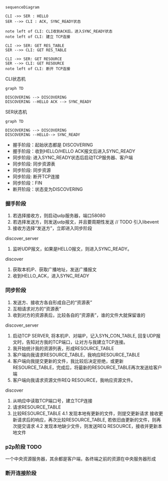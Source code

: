 


``` mermaid
sequenceDiagram

CLI ->> SER : HELLO
SER -->> CLI : ACK, SYNC_READY状态

note left of CLI: CLI收到ACK后，进入SYNC_READY状态
note left of CLI: 建立 TCP连接

CLI ->> SER: GET RES_TABLE
SER -->> CLI: GET RES_TABLE

CLI ->> SER: GET RESOURCE
SER -->> CLI: GET RESOURCE
note left of CLI: 断开 TCP连接
```


CLI状态机
``` mermaid
graph TD

DISCOVERING --> DISCOVERING
DISCOVERING --HELLO ACK --> SYNC_READY
```




SER状态机
``` mermaid
graph TD

DISCOVERING --> DISCOVERING
DISCOVERING --HELLO--> SYNC_READY
```

- 握手阶段：起始状态都是 DISCOVERING
- 握手阶段：收到HELLO/HELLO ACK报文后进入SYNC_READY
- 同步阶段: 进入SYNC_READY状态后启动TCP服务器、客户端
- 同步阶段: 同步资源表
- 同步阶段: 同步资源
- 同步阶段: 断开TCP连接
- 同步阶段：FIN
- 断开阶段：状态变为DISCOVERING

### 握手阶段
1. 若选择接收方，则启动udp服务器，端口58080
2. 若选择发送方，则发送udp报文，并且要周期性发送 // TODO 引入libevent
3. 接收方选择“发送方”，立即进入同步阶段

discover_server
1. 监听UDP报文，如果是HELLO报文，则进入SYNC_READY。 

discover
1. 获取本机IP、获取广播地址，发送广播报文
2. 收到HELLO_ACK，进入SYNC_READY


### 同步阶段
1. 发送方、接收方各自形成自己的“资源表”
2. 互相请求对方的“资源表”
3. 收到对方的资源表后，比较各自的“资源表”，谁的文件大就保留谁的

discover_server

1. 启动TCP SERVER,  将本机IP、对端IP，记入SYN_CON_TABLE, 回复UDP报文时，告知对方我的TCP端口，让对方与我建立TCP连接。
2. 我开始统计我的资源列表，形成RESOURCE_TABLE
3. 客户端向我请求RESOURCE_TABLE，我响应RESOURCE_TABLE
4. 客户端向我提交更新的文件，我比较后决定拒绝，或更新RESOURCE_TABLE，完成后，将最新的RESOURCE_TABLE再次发送给客户端
5. 客户端向我请求资源文件REQ RESOURCE，我响应资源文件。

discover
1. 从响应中读取TCP端口号，建立TCP连接
2. 请求RESOURCE_TABLE
3. 比较RESOURCE_TABLE
4.1 发现本地有更新的文件，则提交更新请求
    接收更新请求后的响应，再次比较RESOURCE_TABLE, 若依旧由更新的文件，则再次提交请求
4.2 发现本地缺少文件，则发送REQ RESOURCE，接收并更新本地文件

### p2p阶段 TODO 
一个中央资源服务器，其余都是客户端，各终端之前的资源在中央服务器形成


### 断开连接阶段

